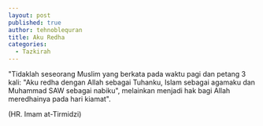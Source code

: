```yaml
---
layout: post
published: true
author: tehnoblequran
title: Aku Redha
categories:
  - Tazkirah
---
```

"Tidaklah seseorang Muslim yang berkata pada waktu pagi dan petang 3 kali: "Aku redha dengan Allah sebagai Tuhanku, Islam sebagai agamaku dan Muhammad SAW sebagai nabiku", melainkan menjadi hak bagi Allah meredhainya pada hari kiamat". 

(HR. Imam at-Tirmidzi)
